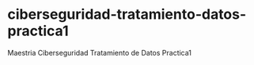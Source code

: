 # ciberseguridad-tratamiento-datos-practica1
Maestria Ciberseguridad Tratamiento de Datos Practica1

